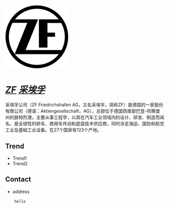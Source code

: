 # [![ZF](./assets/img/ZF.svg "Home-products") ](https://www.zf.com/products/en/cars/home/cars.html)

# ***[ZF](https://www.zf.com/products/en/cars/stories/software_as_a_product.html "Home-software")  [采埃孚](https://zh.wikipedia.org/zh-cn/%E9%87%87%E5%9F%83%E5%AD%9A "wikipedia")***

采埃孚公司（ZF Friedrichshafen AG，又名采埃孚，简称ZF）是德国的一家股份有限公司（德语：Aktiengesellschaft，AG），总部位于德国西南部巴登-符腾堡州的腓特烈港。主要从事工程学，以其在汽车工业领域内的设计、研发、制造而闻名，是全球性的轿车、商用车传动和底盘技术供应商，同时涉足海运、国防和航空工业及基础工业设备。在27个国家有123个产地。

## Trend
- Trend1
- Trend2

## Contact
- address
```
    hello
```